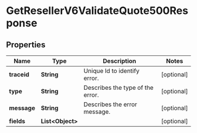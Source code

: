 

# GetResellerV6ValidateQuote500Response


## Properties

| Name | Type | Description | Notes |
|------------ | ------------- | ------------- | -------------|
|**traceid** | **String** | Unique Id to identify error. |  [optional] |
|**type** | **String** | Describes the type of the error. |  [optional] |
|**message** | **String** | Describes the error message. |  [optional] |
|**fields** | **List&lt;Object&gt;** |  |  [optional] |



